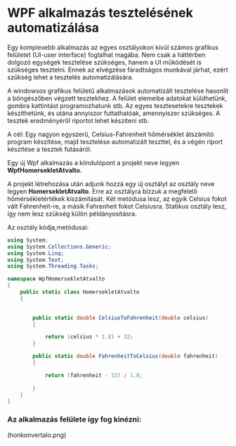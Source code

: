 
# WPF alkalmazás tesztelésének automatizálása

Egy komplexebb alkalmazás az egyes osztályokon kívül számos grafikus felületet (UI-user interface) foglalhat magába. Nem csak a háttérben dolgozó egységek tesztelése szükséges, hanem a UI működését is szükséges tesztelni. Ennek az elvégzése fáradtságos munkával járhat, ezért szükség lehet a tesztelés automatizálására.

A windowsos grafikus felületű alkalmazások automatizált tesztelése hasonlít a böngészőben végzett tesztekhez. A felület elemeibe adatokat küldhetünk, gombra kattintást programozhatunk stb. Az egyes tesztesetekre tesztekek készíthetünk, és utána annyiszor futtathatóak, amennyiszer szükséges. A tesztek eredményéről riportot lehet készíteni stb.

A cél: Egy nagyon egyszerű, Celsius-Fahrenheit hőmérséklet átszámító program készítése, majd tesztelése automatizált teszttel, és a végén riport készítése a tesztek futásáról.

Egy új Wpf alkalmazás a kiindulópont a projekt neve legyen **WpfHomersekletAtvalto**.

A projekt létrehozása után adjunk hozzá egy új osztályt az osztály neve legyen **HomersekletAtvalto**. Erre az osztályra bízzuk a megfelelő hőmérsékletértékek kiszámítását. Két metódusa lesz, az egyik Celsius fokot vált Fahrenheit-re, a másik Fahrenheit fokot Celsiusra. Statikus osztály lesz, így nem lesz szükség külön példányosításra.

Az osztály kódja,metódusai:
```C#
using System;
using System.Collections.Generic;
using System.Linq;
using System.Text;
using System.Threading.Tasks;

namespace WpfHomersekletAtvalto
{
    public static class HomersekletAtvalto
    {
       

        public static double CelsiusToFahrenheit(double celsius)
        {

            return (celsius * 1.8) + 32;
        }

        public static double FahrenheitToCelsius(double fahrenheit)
        {

            return (fahrenheit - 32) / 1.8;
          
        }
    }
}
```

### Az alkalmazás felülete így fog kinézni:

(honkonvertalo.png)

